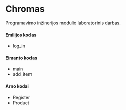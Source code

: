 # Chromas
Programavimo inžinerijos modulio laboratorinis darbas.<br />
#### Emilijos kodas<br />
+ log_in
#### Eimanto kodas<br />
+ main
+ add_item
#### Arno kodai<br />
+ Register
+ Product
